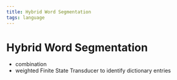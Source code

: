 ```yaml
---
title: Hybrid Word Segmentation
tags: language
---
```


# Hybrid Word Segmentation
- combination
- weighted Finite State Transducer to identify dictionary entries


